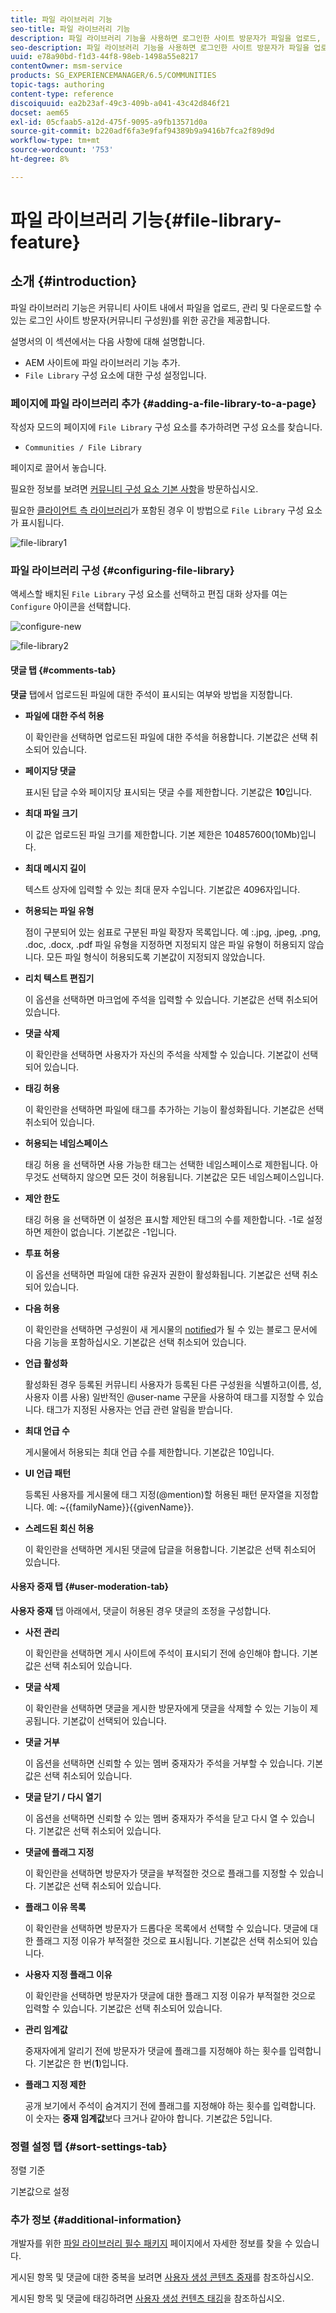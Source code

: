 ```yaml
---
title: 파일 라이브러리 기능
seo-title: 파일 라이브러리 기능
description: 파일 라이브러리 기능을 사용하면 로그인한 사이트 방문자가 파일을 업로드, 관리 및 다운로드할 수 있습니다
seo-description: 파일 라이브러리 기능을 사용하면 로그인한 사이트 방문자가 파일을 업로드, 관리 및 다운로드할 수 있습니다
uuid: e78a90bd-f1d3-44f8-98eb-1498a55e8217
contentOwner: msm-service
products: SG_EXPERIENCEMANAGER/6.5/COMMUNITIES
topic-tags: authoring
content-type: reference
discoiquuid: ea2b23af-49c3-409b-a041-43c42d846f21
docset: aem65
exl-id: 05cfaab5-a12d-475f-9095-a9fb13571d0a
source-git-commit: b220adf6fa3e9faf94389b9a9416b7fca2f89d9d
workflow-type: tm+mt
source-wordcount: '753'
ht-degree: 8%

---
```


# 파일 라이브러리 기능{#file-library-feature}

## 소개 {#introduction}

파일 라이브러리 기능은 커뮤니티 사이트 내에서 파일을 업로드, 관리 및 다운로드할 수 있는 로그인 사이트 방문자(커뮤니티 구성원)를 위한 공간을 제공합니다.

설명서의 이 섹션에서는 다음 사항에 대해 설명합니다.

* AEM 사이트에 파일 라이브러리 기능 추가.
* `File Library` 구성 요소에 대한 구성 설정입니다.

### 페이지에 파일 라이브러리 추가 {#adding-a-file-library-to-a-page}

작성자 모드의 페이지에 `File Library` 구성 요소를 추가하려면 구성 요소를 찾습니다.

* `Communities / File Library`

페이지로 끌어서 놓습니다.

필요한 정보를 보려면 [커뮤니티 구성 요소 기본 사항](/help/communities/basics.md)을 방문하십시오.

필요한 [클라이언트 측 라이브러리](/help/communities/essentials-file-library.md#essentials-for-client-side)가 포함된 경우 이 방법으로 `File Library` 구성 요소가 표시됩니다.

![file-library1](assets/file-library1.png)

### 파일 라이브러리 구성 {#configuring-file-library}

액세스할 배치된 `File Library` 구성 요소를 선택하고 편집 대화 상자를 여는 `Configure` 아이콘을 선택합니다.

![configure-new](assets/configure-new.png)

![file-library2](assets/file-library2.png)

#### 댓글 탭 {#comments-tab}

**댓글** 탭에서 업로드된 파일에 대한 주석이 표시되는 여부와 방법을 지정합니다.

* **파일에 대한 주석 허용**

   이 확인란을 선택하면 업로드된 파일에 대한 주석을 허용합니다. 기본값은 선택 취소되어 있습니다.

* **페이지당 댓글**

   표시된 답글 수와 페이지당 표시되는 댓글 수를 제한합니다. 기본값은 **10**&#x200B;입니다.

* **최대 파일 크기**

   이 값은 업로드된 파일 크기를 제한합니다. 기본 제한은 104857600(10Mb)입니다.

* **최대 메시지 길이**

   텍스트 상자에 입력할 수 있는 최대 문자 수입니다. 기본값은 4096자입니다.

* **허용되는 파일 유형**

   점이 구분되어 있는 쉼표로 구분된 파일 확장자 목록입니다. 예 :.jpg, .jpeg, .png, .doc, .docx, .pdf 파일 유형을 지정하면 지정되지 않은 파일 유형이 허용되지 않습니다. 모든 파일 형식이 허용되도록 기본값이 지정되지 않았습니다.

* **리치 텍스트 편집기**

   이 옵션을 선택하면 마크업에 주석을 입력할 수 있습니다. 기본값은 선택 취소되어 있습니다.

* **댓글 삭제**

   이 확인란을 선택하면 사용자가 자신의 주석을 삭제할 수 있습니다. 기본값이 선택되어 있습니다.

* **태깅 허용**

   이 확인란을 선택하면 파일에 태그를 추가하는 기능이 활성화됩니다. 기본값은 선택 취소되어 있습니다.

* **허용되는 네임스페이스**

   태깅 허용 을 선택하면 사용 가능한 태그는 선택한 네임스페이스로 제한됩니다. 아무것도 선택하지 않으면 모든 것이 허용됩니다. 기본값은 모든 네임스페이스입니다.

* **제안 한도**

   태깅 허용 을 선택하면 이 설정은 표시할 제안된 태그의 수를 제한합니다. -1로 설정하면 제한이 없습니다. 기본값은 -1입니다.

* **투표 허용**

   이 옵션을 선택하면 파일에 대한 유권자 권한이 활성화됩니다. 기본값은 선택 취소되어 있습니다.

* **다음 허용**

   이 확인란을 선택하면 구성원이 새 게시물의 [notified](/help/communities/notifications.md)가 될 수 있는 블로그 문서에 다음 기능을 포함하십시오. 기본값은 선택 취소되어 있습니다.

* **언급 활성화**

   활성화된 경우 등록된 커뮤니티 사용자가 등록된 다른 구성원을 식별하고(이름, 성, 사용자 이름 사용) 일반적인 @user-name 구문을 사용하여 태그를 지정할 수 있습니다. 태그가 지정된 사용자는 언급 관련 알림을 받습니다.

* **최대 언급 수**

   게시물에서 허용되는 최대 언급 수를 제한합니다. 기본값은 10입니다.

* **UI 언급 패턴**

   등록된 사용자를 게시물에 태그 지정(@mention)할 허용된 패턴 문자열을 지정합니다. 예: ~{{familyName}}{{givenName}}.

* **스레드된 회신 허용**

   이 확인란을 선택하면 게시된 댓글에 답글을 허용합니다. 기본값은 선택 취소되어 있습니다.

#### 사용자 중재 탭 {#user-moderation-tab}

**사용자 중재** 탭 아래에서, 댓글이 허용된 경우 댓글의 조정을 구성합니다.

* **사전 관리**

   이 확인란을 선택하면 게시 사이트에 주석이 표시되기 전에 승인해야 합니다. 기본값은 선택 취소되어 있습니다.

* **댓글 삭제**

   이 확인란을 선택하면 댓글을 게시한 방문자에게 댓글을 삭제할 수 있는 기능이 제공됩니다. 기본값이 선택되어 있습니다.

* **댓글 거부**

   이 옵션을 선택하면 신뢰할 수 있는 멤버 중재자가 주석을 거부할 수 있습니다. 기본값은 선택 취소되어 있습니다.

* **댓글 닫기 / 다시 열기**

   이 옵션을 선택하면 신뢰할 수 있는 멤버 중재자가 주석을 닫고 다시 열 수 있습니다. 기본값은 선택 취소되어 있습니다.

* **댓글에 플래그 지정**

   이 확인란을 선택하면 방문자가 댓글을 부적절한 것으로 플래그를 지정할 수 있습니다. 기본값은 선택 취소되어 있습니다.

* **플래그 이유 목록**

   이 확인란을 선택하면 방문자가 드롭다운 목록에서 선택할 수 있습니다. 댓글에 대한 플래그 지정 이유가 부적절한 것으로 표시됩니다. 기본값은 선택 취소되어 있습니다.

* **사용자 지정 플래그 이유**

   이 확인란을 선택하면 방문자가 댓글에 대한 플래그 지정 이유가 부적절한 것으로 입력할 수 있습니다. 기본값은 선택 취소되어 있습니다.

* **관리 임계값**

   중재자에게 알리기 전에 방문자가 댓글에 플래그를 지정해야 하는 횟수를 입력합니다. 기본값은 한 번(**1**)입니다.

* **플래그 지정 제한**

   공개 보기에서 주석이 숨겨지기 전에 플래그를 지정해야 하는 횟수를 입력합니다. 이 숫자는 **중재 임계값**&#x200B;보다 크거나 같아야 합니다. 기본값은 5입니다.

### 정렬 설정 탭 {#sort-settings-tab}

정렬 기준

기본값으로 설정

### 추가 정보 {#additional-information}

개발자를 위한 [파일 라이브러리 필수 패키지](/help/communities/essentials-file-library.md) 페이지에서 자세한 정보를 찾을 수 있습니다.

게시된 항목 및 댓글에 대한 중복을 보려면 [사용자 생성 콘텐츠 중재](/help/communities/moderate-ugc.md)를 참조하십시오.

게시된 항목 및 댓글에 태깅하려면 [사용자 생성 컨텐츠 태깅](/help/communities/tag-ugc.md)을 참조하십시오.
